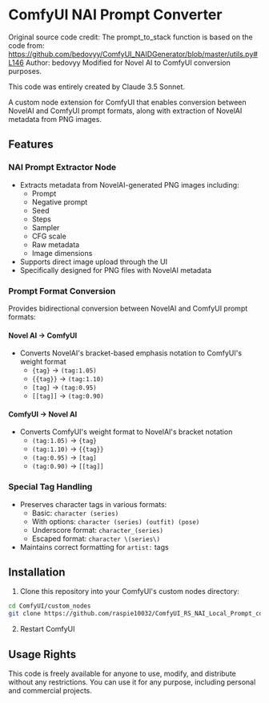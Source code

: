 # ComfyUI NAI Prompt Converter

Original source code credit:
The prompt_to_stack function is based on the code from:
https://github.com/bedovyy/ComfyUI_NAIDGenerator/blob/master/utils.py#L146
Author: bedovyy
Modified for Novel AI to ComfyUI conversion purposes.

This code was entirely created by Claude 3.5 Sonnet.

A custom node extension for ComfyUI that enables conversion between NovelAI and ComfyUI prompt formats, along with extraction of NovelAI metadata from PNG images.

## Features

### NAI Prompt Extractor Node
- Extracts metadata from NovelAI-generated PNG images including:
  - Prompt
  - Negative prompt
  - Seed
  - Steps
  - Sampler
  - CFG scale
  - Raw metadata
  - Image dimensions
- Supports direct image upload through the UI
- Specifically designed for PNG files with NovelAI metadata

### Prompt Format Conversion
Provides bidirectional conversion between NovelAI and ComfyUI prompt formats:

#### Novel AI → ComfyUI
- Converts NovelAI's bracket-based emphasis notation to ComfyUI's weight format
  - `{tag}` → `(tag:1.05)`
  - `{{tag}}` → `(tag:1.10)`
  - `[tag]` → `(tag:0.95)`
  - `[[tag]]` → `(tag:0.90)`

#### ComfyUI → Novel AI
- Converts ComfyUI's weight format to NovelAI's bracket notation
  - `(tag:1.05)` → `{tag}`
  - `(tag:1.10)` → `{{tag}}`
  - `(tag:0.95)` → `[tag]`
  - `(tag:0.90)` → `[[tag]]`

### Special Tag Handling
- Preserves character tags in various formats:
  - Basic: `character (series)`
  - With options: `character (series) (outfit) (pose)`
  - Underscore format: `character_(series)`
  - Escaped format: `character \(series\)`
- Maintains correct formatting for `artist:` tags

## Installation

1. Clone this repository into your ComfyUI's custom nodes directory:
```bash
cd ComfyUI/custom_nodes
git clone https://github.com/raspie10032/ComfyUI_RS_NAI_Local_Prompt_converter
```

2. Restart ComfyUI

## Usage Rights
This code is freely available for anyone to use, modify, and distribute without any restrictions. You can use it for any purpose, including personal and commercial projects.